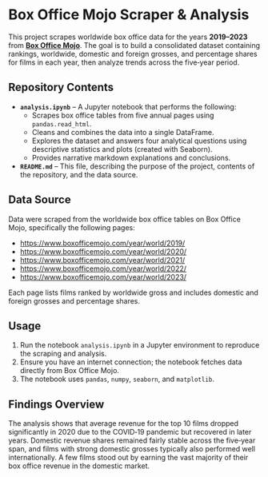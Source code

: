 # Box Office Mojo Scraper & Analysis

This project scrapes worldwide box office data for the years **2019–2023** from **[Box Office Mojo](https://www.boxofficemojo.com/)**. The goal is to build a consolidated dataset containing rankings, worldwide, domestic and foreign grosses, and percentage shares for films in each year, then analyze trends across the five‑year period.

## Repository Contents

- **`analysis.ipynb`** – A Jupyter notebook that performs the following:
  - Scrapes box office tables from five annual pages using `pandas.read_html`.
  - Cleans and combines the data into a single DataFrame.
  - Explores the dataset and answers four analytical questions using descriptive statistics and plots (created with Seaborn).
  - Provides narrative markdown explanations and conclusions.
- **`README.md`** – This file, describing the purpose of the project, contents of the repository, and the data source.

## Data Source

Data were scraped from the worldwide box office tables on Box Office Mojo, specifically the following pages:

- https://www.boxofficemojo.com/year/world/2019/
- https://www.boxofficemojo.com/year/world/2020/
- https://www.boxofficemojo.com/year/world/2021/
- https://www.boxofficemojo.com/year/world/2022/
- https://www.boxofficemojo.com/year/world/2023/

Each page lists films ranked by worldwide gross and includes domestic and foreign grosses and percentage shares.

## Usage

1. Run the notebook `analysis.ipynb` in a Jupyter environment to reproduce the scraping and analysis.
2. Ensure you have an internet connection; the notebook fetches data directly from Box Office Mojo.
3. The notebook uses `pandas`, `numpy`, `seaborn`, and `matplotlib`.

## Findings Overview

The analysis shows that average revenue for the top 10 films dropped significantly in 2020 due to the COVID‑19 pandemic but recovered in later years. Domestic revenue shares remained fairly stable across the five‑year span, and films with strong domestic grosses typically also performed well internationally. A few films stood out by earning the vast majority of their box office revenue in the domestic market.
